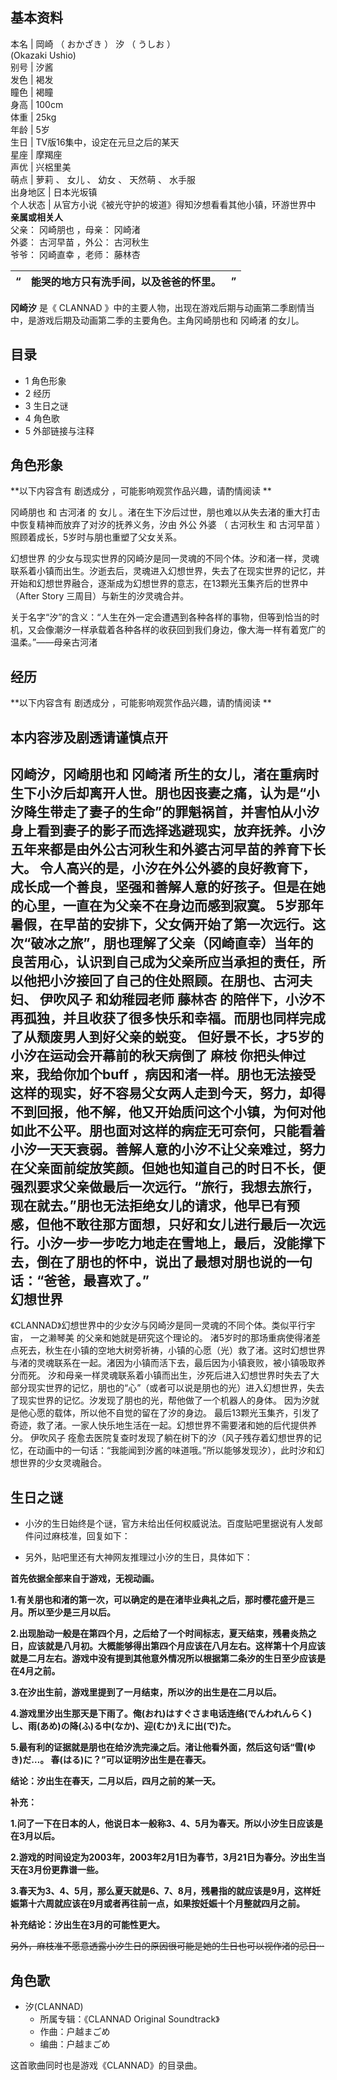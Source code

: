 **基本资料**  
---  
本名  |  岡崎  （  おかざき  ）  汐  （  うしお  ）    
(Okazaki Ushio)  
别号  |  汐酱   
发色  |  褐发   
瞳色  |  褐瞳   
身高  |  100cm   
体重  |  25kg   
年龄  |  5岁   
生日  |  TV版16集中，设定在元旦之后的某天   
星座  |  摩羯座   
声优  |  兴梠里美   
萌点  |  萝莉  、  女儿  、  幼女  、  天然萌  、  水手服   
出身地区  |  日本光坂镇   
个人状态  |  从官方小说《被光守护的坡道》得知汐想看看其他小镇，环游世界中   
**亲属或相关人**  
父亲：  冈崎朋也  ，母亲：  冈崎渚  
外婆：  古河早苗  ，外公：  古河秋生  
爷爷：  冈崎直幸  ，老师：  藤林杏  
  
  
“  |  **能哭的地方只有洗手间，以及爸爸的怀里。** |  ”   
---|---|---  
  
**冈崎汐** 是《  CLANNAD  》中的主要人物，出现在游戏后期与动画第二季剧情当中，是游戏后期及动画第二季的主要角色。主角冈崎朋也和  冈崎渚
的女儿。

##  目录

  * 1  角色形象 
  * 2  经历 
  * 3  生日之谜 
  * 4  角色歌 
  * 5  外部链接与注释 

##  角色形象

**以下内容含有 剧透成分  ，可能影响观赏作品兴趣，请酌情阅读 **

冈崎朋也  和  古河渚  的  女儿  。渚在生下汐后过世，朋也难以从失去渚的重大打击中恢复精神而放弃了对汐的抚养义务，汐由  外公  外婆  （
古河秋生  和  古河早苗  ）照顾着成长，5岁时与朋也重塑了父女关系。

幻想世界
的少女与现实世界的冈崎汐是同一灵魂的不同个体。汐和渚一样，灵魂联系着小镇而出生。汐逝去后，灵魂进入幻想世界，失去了在现实世界的记忆，并开始和幻想世界融合，逐渐成为幻想世界的意志，在13颗光玉集齐后的世界中（After
Story 三周目）与新生的汐灵魂合并。

关于名字“汐”的含义：“人生在外一定会遭遇到各种各样的事物，但等到恰当的时机，又会像潮汐一样承载着各种各样的收获回到我们身边，像大海一样有着宽广的温柔。”——母亲古河渚

##  经历

**以下内容含有 剧透成分  ，可能影响观赏作品兴趣，请酌情阅读 **

本内容涉及剧透请谨慎点开  
---  
冈崎汐，冈崎朋也和  冈崎渚
所生的女儿，渚在重病时生下小汐后却离开人世。朋也因丧妻之痛，认为是“小汐降生带走了妻子的生命”的罪魁祸首，并害怕从小汐身上看到妻子的影子而选择逃避现实，放弃抚养。小汐五年来都是由外公古河秋生和外婆古河早苗的养育下长大。
令人高兴的是，小汐在外公外婆的良好教育下，成长成一个善良，坚强和善解人意的好孩子。但是在她的心里，一直在为父亲不在身边而感到寂寞。
5岁那年暑假，在早苗的安排下，父女俩开始了第一次远行。这次“破冰之旅”，朋也理解了父亲（冈崎直幸）当年的良苦用心，认识到自己成为父亲所应当承担的责任，所以他把小汐接回了自己的住处照顾。在朋也、古河夫妇、
伊吹风子  和幼稚园老师  藤林杏  的陪伴下，小汐不再孤独，并且收获了很多快乐和幸福。而朋也同样完成了从颓废男人到好父亲的蜕变。
但好景不长，才5岁的小汐在运动会开幕前的秋天病倒了  麻枝  你把头伸过来，我给你加个buff
，病因和渚一样。朋也无法接受这样的现实，好不容易父女两人走到今天，努力，却得不到回报，他不解，他又开始质问这个小镇，为何对他如此不公平。朋也面对这样的病症无可奈何，只能看着小汐一天天衰弱。善解人意的小汐不让父亲难过，努力在父亲面前绽放笑颜。但她也知道自己的时日不长，便强烈要求父亲做最后一次远行。“旅行，我想去旅行，现在就去。”朋也无法拒绝女儿的请求，他早已有预感，但他不敢往那方面想，只好和女儿进行最后一次远行。小汐一步一步吃力地走在雪地上，最后，没能撑下去，倒在了朋也的怀中，说出了最想对朋也说的一句话：“爸爸，最喜欢了。”  
幻想世界  
---  
《CLANNAD》幻想世界中的少女汐与冈崎汐是同一灵魂的不同个体。类似平行宇宙，  一之濑琴美  的父亲和她就是研究这个理论的。
渚5岁时的那场重病使得渚差点死去，秋生在小镇的空地大树旁祈祷，小镇的心愿（光）救了渚。这时幻想世界与渚的灵魂联系在一起。渚因为小镇而活下去，最后因为小镇衰败，被小镇吸取养分而死。
汐和母亲一样灵魂联系着小镇而出生，汐死后进入幻想世界时失去了大部分现实世界的记忆，朋也的“心”（或者可以说是朋也的光）进入幻想世界，失去了现实世界的记忆。汐发现了朋也的光，帮他做了一个机器人的身体。
因为汐就是他心愿的载体，所以他不自觉的留在了汐的身边。
最后13颗光玉集齐，引发了奇迹，救了渚。一家人快乐地生活在一起。幻想世界不需要渚和她的后代提供养分。  伊吹风子
痊愈去医院复查时发现了躺在树下的汐（风子残存着幻想世界的记忆，在动画中的一句话：“我能闻到汐酱的味道哦。”所以能够发现汐），此时汐和幻想世界的少女灵魂融合。  
  
##  生日之谜

  * 小汐的生日始终是个谜，官方未给出任何权威说法。百度贴吧里据说有人发邮件问过麻枝准，回复如下： 

  * 另外，贴吧里还有大神网友推理过小汐的生日，具体如下： 

**首先依据全部来自于游戏，无视动画。**

**1.有关朋也和渚的第一次，可以确定的是在渚毕业典礼之后，那时樱花盛开是三月。所以至少是三月以后。**

**2.出现胎动一般是在第四个月，之后给了一个时间标志，夏天结束，残暑炎热之日，应该就是八月初。大概能够得出第四个月应该在八月左右。这样第十个月应该就是二月左右。游戏中没有提到其他意外情况所以根据第二条汐的生日至少应该是在4月之前。**

**3.在汐出生前，游戏里提到了一月结束，所以汐的出生是在二月以后。**

**4.游戏里汐出生那天是下雨了。俺(おれ)はすぐさま电话连络(でんわれんらく)し、雨(あめ)の降(ふ)る中(なか)、迎(むか)えに出(で)た。**

**5.最有利的证据就是朋也在给汐洗完澡之后。渚让他看外面，然后这句话“雪(ゆき)だ…。 春(はる)に？”可以证明汐出生是在春天。**

**结论：汐出生在春天，二月以后，四月之前的某一天。**

  
**补充：**

**1.问了一下在日本的人，他说日本一般称3、4、5月为春天。所以小汐生日应该是在3月以后。**

**2.游戏的时间设定为2003年，2003年2月1日为春节，3月21日为春分。汐出生当天在3月份更靠谱一些。**

**3.春天为3、4、5月，那么夏天就是6、7、8月，残暑指的就应该是9月，这样妊娠第十六周就应该在9月或者再往前一点，如果按妊娠十个月整就四月之前。**

**补充结论：汐出生在3月的可能性更大。**

~~另外，麻枝准不愿意透露小汐生日的原因很可能是她的生日也可以视作渚的忌日···~~

##  角色歌

  * 汐(CLANNAD) 
    * 所属专辑：《CLANNAD Original Soundtrack》 
    * 作曲：户越まごめ 
    * 编曲：户越まごめ 

这首歌曲同时也是游戏《CLANNAD》的目录曲。